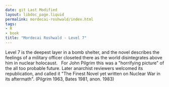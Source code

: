 ```yaml
---
date: git Last Modified
layout: libdoc_page.liquid
permalink: mordecai-roshwald/index.html
tags:
- R
- book
title: "Mordecai Roshwald - Level 7"
---
```


Level 7 is the deepest layer  in a bomb shelter, and the novel describes the feelings of a military officer  closeted there as the world disintegrates above him in nuclear holocaust.
 
For John Pilgrim  this was a "horrifying  picture" of the all too probable future. Later anarchist reviewers welcomed its  republication, and called it "The Finest Novel yet written on Nuclear War in its  aftermath". (Pilgrim 1963, Bates 1981, anon. 1983)